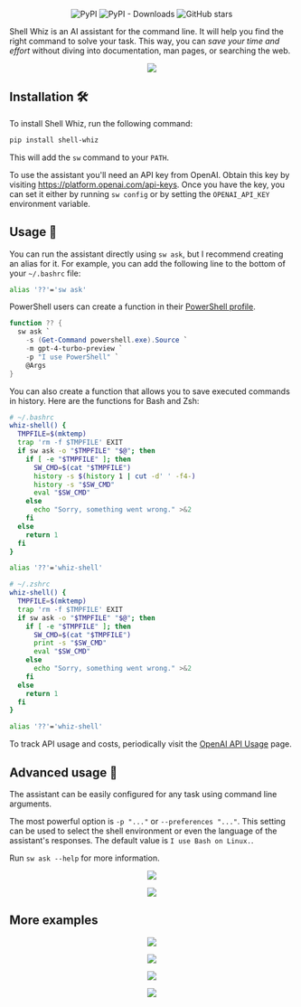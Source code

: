 <p align="center">
  <img src="https://img.shields.io/pypi/v/shell-whiz" alt="PyPI" />
  <img src="https://img.shields.io/pypi/dm/shell-whiz" alt="PyPI - Downloads" />
  <img
    src="https://img.shields.io/github/stars/beyimjan/shell-whiz"
    alt="GitHub stars"
  />
</p>

Shell Whiz is an AI assistant for the command line. It will help you find the right command to solve your task. This way, you can _save your time and effort_ without diving into documentation, man pages, or searching the web.

<p align="center">
  <img
    src="https://github.com/beyimjan/shell-whiz/assets/109351730/0509a35d-bb27-41f6-9d5e-739f175c23e2"
  />
</p>

## Installation 🛠️

To install Shell Whiz, run the following command:

```bash
pip install shell-whiz
```

This will add the `sw` command to your `PATH`.

To use the assistant you'll need an API key from OpenAI. Obtain this key by visiting https://platform.openai.com/api-keys. Once you have the key, you can set it either by running `sw config` or by setting the `OPENAI_API_KEY` environment variable.

## Usage 🎉

You can run the assistant directly using `sw ask`, but I recommend creating an alias for it. For example, you can add the following line to the bottom of your `~/.bashrc` file:

```bash
alias '??'='sw ask'
```

PowerShell users can create a function in their [PowerShell profile](https://learn.microsoft.com/en-us/powershell/module/microsoft.powershell.core/about/about_profiles).

```powershell
function ?? {
  sw ask `
    -s (Get-Command powershell.exe).Source `
    -m gpt-4-turbo-preview `
    -p "I use PowerShell" `
    @Args
}
```

You can also create a function that allows you to save executed commands in history. Here are the functions for Bash and Zsh:

```bash
# ~/.bashrc
whiz-shell() {
  TMPFILE=$(mktemp)
  trap 'rm -f $TMPFILE' EXIT
  if sw ask -o "$TMPFILE" "$@"; then
    if [ -e "$TMPFILE" ]; then
      SW_CMD=$(cat "$TMPFILE")
      history -s $(history 1 | cut -d' ' -f4-)
      history -s "$SW_CMD"
      eval "$SW_CMD"
    else
      echo "Sorry, something went wrong." >&2
    fi
  else
    return 1
  fi
}

alias '??'='whiz-shell'
```

```zsh
# ~/.zshrc
whiz-shell() {
  TMPFILE=$(mktemp)
  trap 'rm -f $TMPFILE' EXIT
  if sw ask -o "$TMPFILE" "$@"; then
    if [ -e "$TMPFILE" ]; then
      SW_CMD=$(cat "$TMPFILE")
      print -s "$SW_CMD"
      eval "$SW_CMD"
    else
      echo "Sorry, something went wrong." >&2
    fi
  else
    return 1
  fi
}

alias '??'='whiz-shell'
```

To track API usage and costs, periodically visit the [OpenAI API Usage](https://platform.openai.com/usage) page.

## Advanced usage 🚀

The assistant can be easily configured for any task using command line arguments.

The most powerful option is `-p "..."` or `--preferences "..."`. This setting can be used to select the shell environment or even the language of the assistant's responses. The default value is `I use Bash on Linux.`.

Run `sw ask --help` for more information.

<p align="center">
  <img
    src="https://github.com/beyimjan/shell-whiz/assets/109351730/0509a35d-bb27-41f6-9d5e-739f175c23e2"
  />
</p>
<p align="center">
  <img
    src="https://github.com/beyimjan/shell-whiz/assets/109351730/0509a35d-bb27-41f6-9d5e-739f175c23e2"
  />
</p>

## More examples

<p align="center">
  <img
    src="https://github.com/beyimjan/shell-whiz/assets/109351730/0509a35d-bb27-41f6-9d5e-739f175c23e2"
  />
</p>
<p align="center">
  <img
    src="https://github.com/beyimjan/shell-whiz/assets/109351730/0509a35d-bb27-41f6-9d5e-739f175c23e2"
  />
</p>
<p align="center">
  <img
    src="https://github.com/beyimjan/shell-whiz/assets/109351730/0509a35d-bb27-41f6-9d5e-739f175c23e2"
  />
</p>
<p align="center">
  <img
    src="https://github.com/beyimjan/shell-whiz/assets/109351730/0509a35d-bb27-41f6-9d5e-739f175c23e2"
  />
</p>
